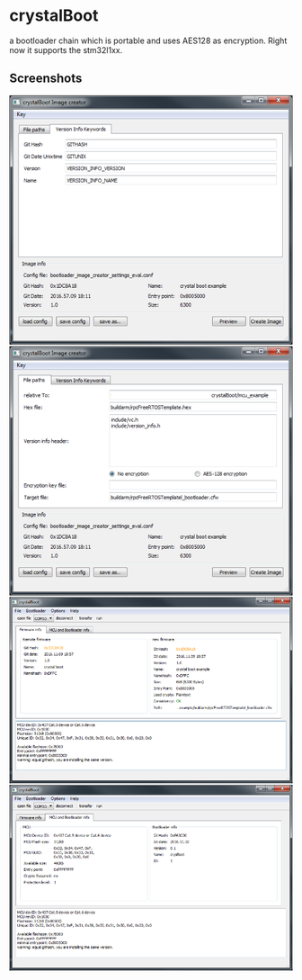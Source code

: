 # crystalBoot
a bootloader chain which is portable and uses AES128 as encryption.
Right now it supports the stm32l1xx.

## Screenshots

![Image of screen_creator_keywords](docs/screen_creator_keywords.png)
![Image of screen_creator_path](docs/screen_creator_path.png)
![Image of screen_crystalboot_fw](docs/screen_crystalboot_fw.png)
![Image of screen_crystalboot_mcu](docs/screen_crystalboot_mcu.png)
